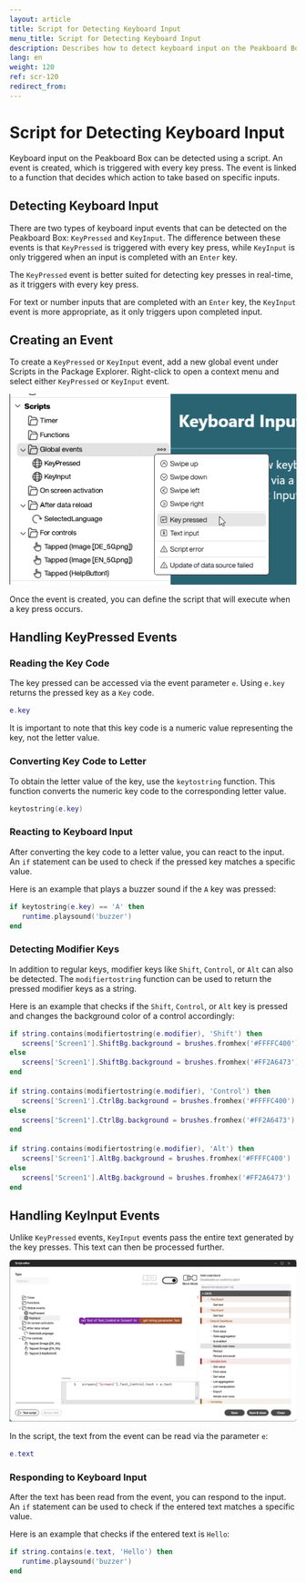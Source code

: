 ```yaml
---
layout: article
title: Script for Detecting Keyboard Input
menu_title: Script for Detecting Keyboard Input
description: Describes how to detect keyboard input on the Peakboard Box using a script.
lang: en
weight: 120
ref: scr-120
redirect_from:
---
```


# Script for Detecting Keyboard Input

Keyboard input on the Peakboard Box can be detected using a script. An event is created, which is triggered with every key press. The event is linked to a function that decides which action to take based on specific inputs.

## Detecting Keyboard Input
There are two types of keyboard input events that can be detected on the Peakboard Box: `KeyPressed` and `KeyInput`. The difference between these events is that `KeyPressed` is triggered with every key press, while `KeyInput` is only triggered when an input is completed with an `Enter` key.

The `KeyPressed` event is better suited for detecting key presses in real-time, as it triggers with every key press.

For text or number inputs that are completed with an `Enter` key, the `KeyInput` event is more appropriate, as it only triggers upon completed input.

## Creating an Event
To create a `KeyPressed` or `KeyInput` event, add a new global event under Scripts in the Package Explorer. Right-click to open a context menu and select either `KeyPressed` or `KeyInput` event.

![Add Key Event](/assets/images/scripting/Scripting_Beispiele/key-input/en-add-key-pressed.png)

Once the event is created, you can define the script that will execute when a key press occurs.

## Handling KeyPressed Events

### Reading the Key Code
The key pressed can be accessed via the event parameter `e`. Using `e.key` returns the pressed key as a `Key` code.

```lua
e.key
```

It is important to note that this key code is a numeric value representing the key, not the letter value.

### Converting Key Code to Letter
To obtain the letter value of the key, use the `keytostring` function. This function converts the numeric key code to the corresponding letter value.

```lua
keytostring(e.key)
```

### Reacting to Keyboard Input
After converting the key code to a letter value, you can react to the input. An `if` statement can be used to check if the pressed key matches a specific value.

Here is an example that plays a buzzer sound if the `A` key was pressed:
```lua
if keytostring(e.key) == 'A' then
   runtime.playsound('buzzer')
end
```

### Detecting Modifier Keys
In addition to regular keys, modifier keys like `Shift`, `Control`, or `Alt` can also be detected. The `modifiertostring` function can be used to return the pressed modifier keys as a string.

Here is an example that checks if the `Shift`, `Control`, or `Alt` key is pressed and changes the background color of a control accordingly:

```lua
if string.contains(modifiertostring(e.modifier), 'Shift') then
   screens['Screen1'].ShiftBg.background = brushes.fromhex('#FFFFC400')
else
   screens['Screen1'].ShiftBg.background = brushes.fromhex('#FF2A6473')
end

if string.contains(modifiertostring(e.modifier), 'Control') then
   screens['Screen1'].CtrlBg.background = brushes.fromhex('#FFFFC400')
else
   screens['Screen1'].CtrlBg.background = brushes.fromhex('#FF2A6473')
end

if string.contains(modifiertostring(e.modifier), 'Alt') then
   screens['Screen1'].AltBg.background = brushes.fromhex('#FFFFC400')
else
   screens['Screen1'].AltBg.background = brushes.fromhex('#FF2A6473')
end
```

## Handling KeyInput Events
Unlike `KeyPressed` events, `KeyInput` events pass the entire text generated by the key presses. This text can then be processed further.

![Get input text](/assets/images/scripting/Scripting_Beispiele/key-input/en-get-key-input-text.png)

In the script, the text from the event can be read via the parameter `e`:
```lua
e.text
```

### Responding to Keyboard Input
After the text has been read from the event, you can respond to the input. An `if` statement can be used to check if the entered text matches a specific value.

Here is an example that checks if the entered text is `Hello`:
```lua
if string.contains(e.text, 'Hello') then
   runtime.playsound('buzzer')
end
```